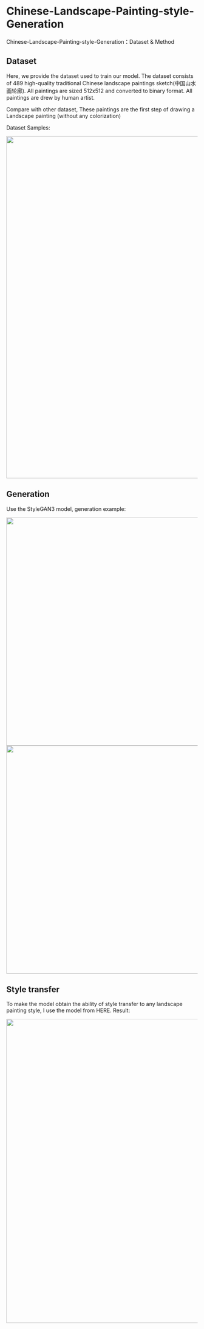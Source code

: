 # Chinese-Landscape-Painting-style-Generation

Chinese-Landscape-Painting-style-Generation：Dataset & Method

## Dataset

Here, we provide the dataset used to train our model. The dataset consists of 489 high-quality traditional Chinese landscape paintings sketch(中国山水画轮廓). All paintings are sized 512x512 and converted to binary format. All paintings are drew by human artist.

Compare with other dataset, These paintings are the first step of drawing a Landscape painting (without any colorization)

Dataset Samples:
<div align=center>
    <img src=https://github.com/Robin-WZQ/Chinese-Landscape-Painting-style-Generation/blob/main/assets/sample-sketch.png width="900"/>
</div>

## Generation

Use the StyleGAN3 model, generation example:
<div align=center>
    <img src=https://github.com/Robin-WZQ/Chinese-Landscape-Painting-style-Generation/blob/main/assets/g1.jpg width="600"/>
</div>

<div align=center>
    <img src=https://github.com/Robin-WZQ/Chinese-Landscape-Painting-style-Generation/blob/main/assets/g2.jpg width="600"/>
</div>


## Style transfer

To make the model obtain the ability of style transfer to any landscape painting style, I use the model from HERE.
Result:
<div align=center>
    <img src=https://github.com/Robin-WZQ/Chinese-Landscape-Painting-style-Generation/blob/main/assets/t1.png width="800"/>
</div>
